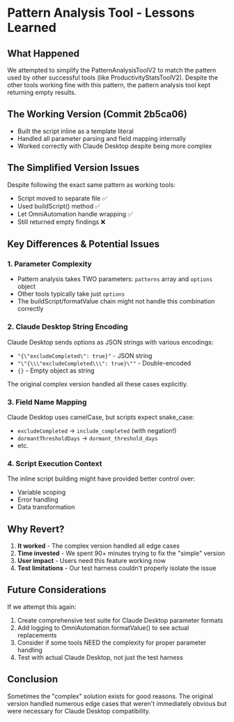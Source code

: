 # Pattern Analysis Tool - Lessons Learned

## What Happened
We attempted to simplify the PatternAnalysisToolV2 to match the pattern used by other successful tools (like ProductivityStatsToolV2). Despite the other tools working fine with this pattern, the pattern analysis tool kept returning empty results.

## The Working Version (Commit 2b5ca06)
- Built the script inline as a template literal
- Handled all parameter parsing and field mapping internally
- Worked correctly with Claude Desktop despite being more complex

## The Simplified Version Issues
Despite following the exact same pattern as working tools:
- Script moved to separate file ✅
- Used buildScript() method ✅  
- Let OmniAutomation handle wrapping ✅
- Still returned empty findings ❌

## Key Differences & Potential Issues

### 1. Parameter Complexity
- Pattern analysis takes TWO parameters: `patterns` array and `options` object
- Other tools typically take just `options`
- The buildScript/formatValue chain might not handle this combination correctly

### 2. Claude Desktop String Encoding
Claude Desktop sends options as JSON strings with various encodings:
- `"{\"excludeCompleted\": true}"` - JSON string
- `"\"{\\\"excludeCompleted\\\": true}\""` - Double-encoded
- `{}` - Empty object as string

The original complex version handled all these cases explicitly.

### 3. Field Name Mapping
Claude Desktop uses camelCase, but scripts expect snake_case:
- `excludeCompleted` → `include_completed` (with negation!)
- `dormantThresholdDays` → `dormant_threshold_days`
- etc.

### 4. Script Execution Context
The inline script building might have provided better control over:
- Variable scoping
- Error handling
- Data transformation

## Why Revert?
1. **It worked** - The complex version handled all edge cases
2. **Time invested** - We spent 90+ minutes trying to fix the "simple" version
3. **User impact** - Users need this feature working now
4. **Test limitations** - Our test harness couldn't properly isolate the issue

## Future Considerations
If we attempt this again:
1. Create comprehensive test suite for Claude Desktop parameter formats
2. Add logging to OmniAutomation.formatValue() to see actual replacements
3. Consider if some tools NEED the complexity for proper parameter handling
4. Test with actual Claude Desktop, not just the test harness

## Conclusion
Sometimes the "complex" solution exists for good reasons. The original version handled numerous edge cases that weren't immediately obvious but were necessary for Claude Desktop compatibility.